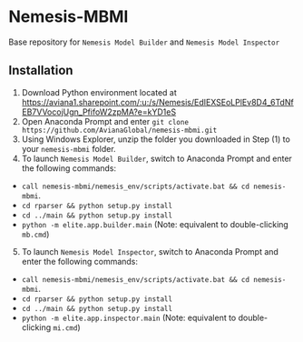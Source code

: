 # Nemesis-MBMI
Base repository for `Nemesis Model Builder` and `Nemesis Model Inspector`

## Installation

1. Download Python environment located at https://aviana1.sharepoint.com/:u:/s/Nemesis/EdIEXSEoLPlEv8D4_6TdNfEB7VVocojUgn_PfifoW2zpMA?e=kYD1eS
2. Open Anaconda Prompt and enter `git clone https://github.com/AvianaGlobal/nemesis-mbmi.git`
3. Using Windows Explorer, unzip the folder you downloaded in Step (1) to your `nemesis-mbmi` folder.
4. To launch `Nemesis Model Builder`, switch to Anaconda Prompt and enter the following commands:
- `call nemesis-mbmi/nemesis_env/scripts/activate.bat && cd nemesis-mbmi`.
- `cd rparser && python setup.py install`
- `cd ../main && python setup.py install`
- `python -m elite.app.builder.main`
(Note: equivalent to double-clicking `mb.cmd`)
5. To launch `Nemesis Model Inspector`, switch to Anaconda Prompt and enter the following commands:
- `call nemesis-mbmi/nemesis_env/scripts/activate.bat && cd nemesis-mbmi`.
- `cd rparser && python setup.py install`
- `cd ../main && python setup.py install`
- `python -m elite.app.inspector.main`
(Note: equivalent to double-clicking `mi.cmd`)
